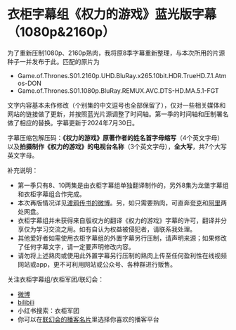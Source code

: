 # 衣柜字幕组《权力的游戏》蓝光版字幕（1080p&amp;2160p）
为了重新压制1080p、2160p熟肉，我将原8季字幕重新整理，与本次所用的片源种子一并发布于此。匹配的原片为
- Game.of.Thrones.S01.2160p.UHD.BluRay.x265.10bit.HDR.TrueHD.7.1.Atmos-DON
- Game.of.Thrones.S01.1080p.BluRay.REMUX.AVC.DTS-HD.MA.5.1-FGT

文字内容基本未作修改（个别集的中文逗号也全部保留了），仅对一些相关媒体和网站的链接做了更新，并按照蓝光片源调整了时间轴。第一季的时间轴和压制署名做了相应的替换。字幕更新于2024年7月30日。

字幕压缩包解压码：**《权力的游戏》原著作者的姓名首字母缩写**（4个英文字母）以及**拍摄制作《权力的游戏》的电视台名称**（3个英文字母），**全大写**，共7个大写英文字母。

补充说明：
- 第一季只有8、10两集是由衣柜字幕组单独翻译制作的，另外8集为龙堡字幕组和衣柜字幕组合作完成。
- 本次再版情况详见[渡鸦传书的微博](https://weibo.com/5909975989/Oj7t2oxeO)。另，如只需要熟肉，可直奔[夸克](https://pan.quark.cn/s/8c73a721677b)和[阿里](https://www.alipan.com/s/7nFJYXSeHBz)两处网盘。
- 衣柜字幕组并未获得来自版权方的翻译《权力的游戏》字幕的许可，翻译并分享仅为学习交流之用。如有自认为权益被侵犯者，请联系我处理。
- 其他爱好者如需使用衣柜字幕组的外置字幕另行压制，请声明来源；如果修改了任何字幕文字，请一定要声明修改内容。
- 请勿将上述熟肉或使用此外置字幕另行压制的熟肉上传至任何盈利性在线视频网站或app，更不可利用网站或公众号、各种群进行贩售。

关注衣柜字幕组/衣柜军团/联幻会：
- [微博](https://weibo.com/u/3009184157)
- [bilibili](https://space.bilibili.com/2081472208/)
- 小红书搜索：衣柜军团
- 你可以在[联幻会的播客名片](https://www.xyzfm.link/nryhf)里选择你喜欢的播客平台
